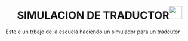 <h1 align="center">SIMULACION DE TRADUCTOR<img src="https://giphy.com/embed/c0EU3ehInpi36Y6Khx" width="35"></h1>
Este e un trbajo de la escuela haciendo un simulador para un tradcutor
